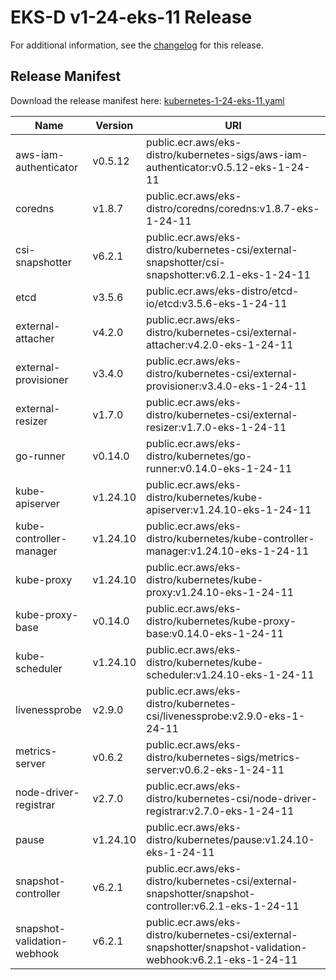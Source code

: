 # EKS-D v1-24-eks-11 Release

For additional information, see the [changelog](CHANGELOG-v1-24-eks-11.md) for this release.

## Release Manifest

Download the release manifest here: [kubernetes-1-24-eks-11.yaml](https://distro.eks.amazonaws.com/kubernetes-1-24/kubernetes-1-24-eks-11.yaml)

| Name | Version | URI |
|------|---------|-----|
| aws-iam-authenticator | v0.5.12 | public.ecr.aws/eks-distro/kubernetes-sigs/aws-iam-authenticator:v0.5.12-eks-1-24-11 |
| coredns | v1.8.7 | public.ecr.aws/eks-distro/coredns/coredns:v1.8.7-eks-1-24-11 |
| csi-snapshotter | v6.2.1 | public.ecr.aws/eks-distro/kubernetes-csi/external-snapshotter/csi-snapshotter:v6.2.1-eks-1-24-11 |
| etcd | v3.5.6 | public.ecr.aws/eks-distro/etcd-io/etcd:v3.5.6-eks-1-24-11 |
| external-attacher | v4.2.0 | public.ecr.aws/eks-distro/kubernetes-csi/external-attacher:v4.2.0-eks-1-24-11 |
| external-provisioner | v3.4.0 | public.ecr.aws/eks-distro/kubernetes-csi/external-provisioner:v3.4.0-eks-1-24-11 |
| external-resizer | v1.7.0 | public.ecr.aws/eks-distro/kubernetes-csi/external-resizer:v1.7.0-eks-1-24-11 |
| go-runner | v0.14.0 | public.ecr.aws/eks-distro/kubernetes/go-runner:v0.14.0-eks-1-24-11 |
| kube-apiserver | v1.24.10 | public.ecr.aws/eks-distro/kubernetes/kube-apiserver:v1.24.10-eks-1-24-11 |
| kube-controller-manager | v1.24.10 | public.ecr.aws/eks-distro/kubernetes/kube-controller-manager:v1.24.10-eks-1-24-11 |
| kube-proxy | v1.24.10 | public.ecr.aws/eks-distro/kubernetes/kube-proxy:v1.24.10-eks-1-24-11 |
| kube-proxy-base | v0.14.0 | public.ecr.aws/eks-distro/kubernetes/kube-proxy-base:v0.14.0-eks-1-24-11 |
| kube-scheduler | v1.24.10 | public.ecr.aws/eks-distro/kubernetes/kube-scheduler:v1.24.10-eks-1-24-11 |
| livenessprobe | v2.9.0 | public.ecr.aws/eks-distro/kubernetes-csi/livenessprobe:v2.9.0-eks-1-24-11 |
| metrics-server | v0.6.2 | public.ecr.aws/eks-distro/kubernetes-sigs/metrics-server:v0.6.2-eks-1-24-11 |
| node-driver-registrar | v2.7.0 | public.ecr.aws/eks-distro/kubernetes-csi/node-driver-registrar:v2.7.0-eks-1-24-11 |
| pause | v1.24.10 | public.ecr.aws/eks-distro/kubernetes/pause:v1.24.10-eks-1-24-11 |
| snapshot-controller | v6.2.1 | public.ecr.aws/eks-distro/kubernetes-csi/external-snapshotter/snapshot-controller:v6.2.1-eks-1-24-11 |
| snapshot-validation-webhook | v6.2.1 | public.ecr.aws/eks-distro/kubernetes-csi/external-snapshotter/snapshot-validation-webhook:v6.2.1-eks-1-24-11 |

